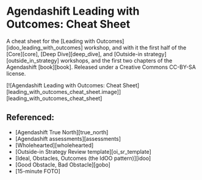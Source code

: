 # Agendashift Leading with Outcomes: Cheat Sheet

A cheat sheet for the [Leading with Outcomes][idoo_leading_with_outcomes] workshop, and with it the first half of the [Core][core], [Deep Dive][deep_dive], and [Outside-in strategy][outside_in_strategy] workshops, and the first two chapters of the Agendashift [book][book]. Released under a Creative Commons CC-BY-SA license.

[![Agendashift Leading with Outcomes: Cheat Sheet][leading_with_outcomes_cheat_sheet.image]][leading_with_outcomes_cheat_sheet]

## Referenced:

  * [Agendashift True North][true_north]
  * [Agendashift assessments][assessments]
  * [Wholehearted][wholehearted]
  * [Outside-in Strategy Review template][oi_sr_template]
  * [Ideal, Obstacles, Outcomes (the IdOO pattern)][idoo]
  * [Good Obstacle, Bad Obstacle][gobo]
  * [15-minute FOTO]
